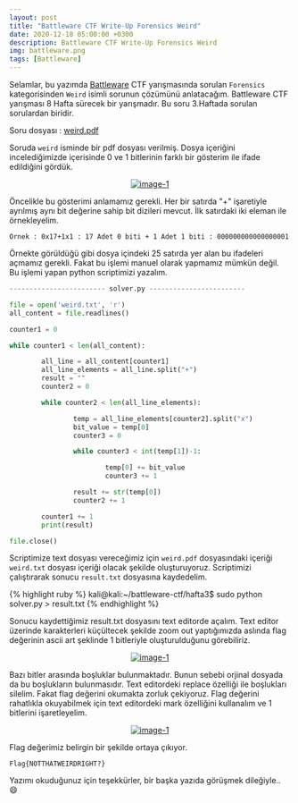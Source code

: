 ```yaml
---
layout: post
title: "Battleware CTF Write-Up Forensics Weird"
date: 2020-12-18 05:00:00 +0300
description: Battleware CTF Write-Up Forensics Weird
img: battleware.png
tags: [Battleware]
---
```

Selamlar, bu yazımda [Battleware] CTF yarışmasında sorulan `Forensics` kategorisinden `Weird` isimli sorunun çözümünü anlatacağım. Battleware CTF yarışması 8 Hafta sürecek bir yarışmadır. Bu soru 3.Haftada sorulan sorulardan biridir.

Soru dosyası : [weird.pdf]

Soruda `weird` isminde bir pdf dosyası verilmiş. Dosya içeriğini incelediğimizde içerisinde 0 ve 1 bitlerinin farklı bir gösterim ile ifade edildiğini gördük.

<center>
  <div>
      <a class="example-image-link" href="{{site.baseurl}}/assets/img/bw-30.png" data-lightbox="example-1"><img class="example-image" src="{{site.baseurl}}/assets/img/bw-30.png" alt="image-1" /></a>
	</div>
</center>

Öncelikle bu gösterimi anlamamız gerekli. Her bir satırda "+" işaretiyle ayrılmış aynı bit değerine sahip bit dizileri mevcut. İlk satırdaki iki eleman ile örnekleyelim. 

```
Örnek : 0x17+1x1 : 17 Adet 0 biti + 1 Adet 1 biti : 000000000000000001
```

Örnekte görüldüğü gibi dosya içindeki 25 satırda yer alan bu ifadeleri açmamız gerekli. Fakat bu işlemi manuel olarak yapmamız mümkün değil. Bu işlemi yapan python scriptimizi yazalım.

```python
------------------------ solver.py ------------------------

file = open('weird.txt', 'r')
all_content = file.readlines()

counter1 = 0

while counter1 < len(all_content):

        all_line = all_content[counter1]
        all_line_elements = all_line.split("+")
        result = ""
        counter2 = 0

        while counter2 < len(all_line_elements):

                temp = all_line_elements[counter2].split("x")
                bit_value = temp[0]
                counter3 = 0

                while counter3 < int(temp[1])-1:

                        temp[0] += bit_value
                        counter3 += 1

                result += str(temp[0])
                counter2 += 1

        counter1 += 1
        print(result)

file.close()

```

Scriptimize text dosyası vereceğimiz için `weird.pdf` dosyasındaki içeriği `weird.txt` dosyası içeriği olacak şekilde oluşturuyoruz. Scriptimizi çalıştırarak sonucu `result.txt` dosyasına kaydedelim.

{% highlight ruby %}
kali@kali:~/battleware-ctf/hafta3$ sudo python solver.py > result.txt
{% endhighlight %}

Sonucu kaydettiğimiz result.txt dosyasını text editorde açalım. Text editor üzerinde karakterleri küçültecek şekilde zoom out yaptığımızda aslında flag değerinin ascii art şeklinde 1 bitleriyle oluşturulduğunu görebiliriz.


<center>
  <div>
      <a class="example-image-link" href="{{site.baseurl}}/assets/img/bw-31.png" data-lightbox="example-1"><img class="example-image" src="{{site.baseurl}}/assets/img/bw-31.png" alt="image-1" /></a>
	</div>
</center>


Bazı bitler arasında boşluklar bulunmaktadır. Bunun sebebi orjinal dosyada da bu boşlukların bulunmasıdır. Text editordeki replace özelliği ile boşlukları silelim. Fakat flag değerini okumakta zorluk çekiyoruz. Flag değerini rahatlıkla okuyabilmek için text editordeki mark özelliğini kullanalım ve 1 bitlerini işaretleyelim.


<center>
  <div>
      <a class="example-image-link" href="{{site.baseurl}}/assets/img/bw-32.png" data-lightbox="example-1"><img class="example-image" src="{{site.baseurl}}/assets/img/bw-32.png" alt="image-1" /></a>
	</div>
</center>


Flag değerimiz belirgin bir şekilde ortaya çıkıyor.

```
Flag{NOTTHATWEIRDRIGHT?}
```

Yazımı okuduğunuz için teşekkürler, bir başka yazıda görüşmek dileğiyle.. :smile:

[Battleware]: https://battleware.zone/
[weird.pdf]: {{site.baseurl}}/assets/files/weird.pdf

